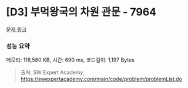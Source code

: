 # [D3] 부먹왕국의 차원 관문 - 7964 

[문제 링크](https://swexpertacademy.com/main/code/problem/problemDetail.do?contestProbId=AWuSgKpqmooDFASy) 

### 성능 요약

메모리: 118,580 KB, 시간: 690 ms, 코드길이: 1,197 Bytes



> 출처: SW Expert Academy, https://swexpertacademy.com/main/code/problem/problemList.do